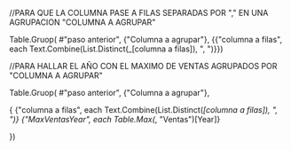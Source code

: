 //PARA QUE LA COLUMNA PASE A FILAS SEPARADAS POR "," EN UNA AGRUPACION "COLUMNA A AGRUPAR"

Table.Gruop(
  #"paso anterior", {"Columna a agrupar"},
  {{"columna a filas", each Text.Combine(List.Distinct(_[columna a filas]), ", ")}})

//PARA HALLAR EL AÑO CON EL MAXIMO DE VENTAS AGRUPADOS POR "COLUMNA A AGRUPAR"

Table.Gruop(
  #"paso anterior", {"Columna a agrupar"},
  
  {
    {"columna a filas", each Text.Combine(List.Distinct(_[columna a filas]), ", ")}
    {"MaxVentasYear", each Table.Max(_, "Ventas")[Year]}  
    
  })
